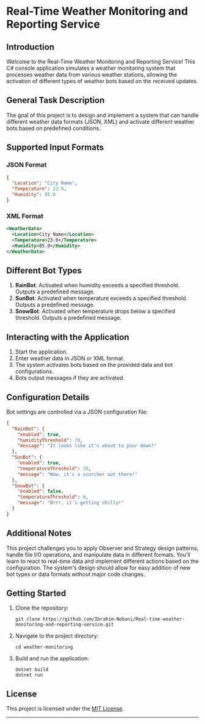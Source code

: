 # Real-Time Weather Monitoring and Reporting Service

## Introduction

Welcome to the Real-Time Weather Monitoring and Reporting Service! This C# console application simulates a weather monitoring system that processes weather data from various weather stations, allowing the activation of different types of weather bots based on the received updates.

## General Task Description

The goal of this project is to design and implement a system that can handle different weather data formats (JSON, XML) and activate different weather bots based on predefined conditions.

## Supported Input Formats

### JSON Format

```json
{
  "Location": "City Name",
  "Temperature": 23.0,
  "Humidity": 85.0
}
```

### XML Format

```xml
<WeatherData>
  <Location>City Name</Location>
  <Temperature>23.0</Temperature>
  <Humidity>85.0</Humidity>
</WeatherData>
```

## Different Bot Types

1. **RainBot**: Activated when humidity exceeds a specified threshold. Outputs a predefined message.
2. **SunBot**: Activated when temperature exceeds a specified threshold. Outputs a predefined message.
3. **SnowBot**: Activated when temperature drops below a specified threshold. Outputs a predefined message.

## Interacting with the Application

1. Start the application.
2. Enter weather data in JSON or XML format.
3. The system activates bots based on the provided data and bot configurations.
4. Bots output messages if they are activated.

## Configuration Details

Bot settings are controlled via a JSON configuration file:

```json
{
  "RainBot": {
    "enabled": true,
    "humidityThreshold": 70,
    "message": "It looks like it's about to pour down!"
  },
  "SunBot": {
    "enabled": true,
    "temperatureThreshold": 30,
    "message": "Wow, it's a scorcher out there!"
  },
  "SnowBot": {
    "enabled": false,
    "temperatureThreshold": 0,
    "message": "Brrr, it's getting chilly!"
  }
}
```

## Additional Notes

This project challenges you to apply Observer and Strategy design patterns, handle file I/O operations, and manipulate data in different formats. You'll learn to react to real-time data and implement different actions based on the configuration. The system's design should allow for easy addition of new bot types or data formats without major code changes.

## Getting Started

1. Clone the repository:

   ```shell
   git clone https://github.com/Ibrahim-Nobani/Real-time-weather-monitoring-and-reporting-service.git
   ```

2. Navigate to the project directory:

   ```shell
   cd weather-monitoring
   ```

3. Build and run the application:

   ```shell
   dotnet build
   dotnet run
   ```

## License

This project is licensed under the [MIT License](LICENSE).

---